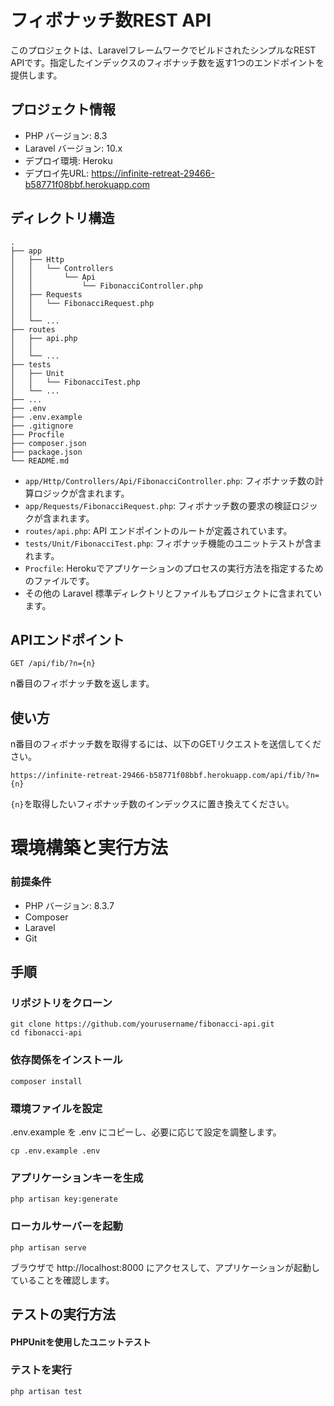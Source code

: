 # フィボナッチ数REST API

このプロジェクトは、LaravelフレームワークでビルドされたシンプルなREST APIです。指定したインデックスのフィボナッチ数を返す1つのエンドポイントを提供します。

## プロジェクト情報
- PHP バージョン: 8.3
- Laravel バージョン: 10.x
- デプロイ環境: Heroku
- デプロイ先URL: https://infinite-retreat-29466-b58771f08bbf.herokuapp.com

## ディレクトリ構造

```
.
├── app
│   ├── Http
│   │   └── Controllers
│   │       └── Api
│   │           └── FibonacciController.php
│   ├── Requests
│   │   └── FibonacciRequest.php
│   │ 
│   └── ...
├── routes
│   ├── api.php
│   │       
│   └── ...
├── tests
│   ├── Unit
│   │   └── FibonacciTest.php
│   └── ...
├── ...
├── .env
├── .env.example
├── .gitignore
├── Procfile
├── composer.json
├── package.json
└── README.md
```

- `app/Http/Controllers/Api/FibonacciController.php`: フィボナッチ数の計算ロジックが含まれます。
- `app/Requests/FibonacciRequest.php`: フィボナッチ数の要求の検証ロジックが含まれます。
- `routes/api.php`: API エンドポイントのルートが定義されています。
- `tests/Unit/FibonacciTest.php`: フィボナッチ機能のユニットテストが含まれます。
- `Procfile`: Herokuでアプリケーションのプロセスの実行方法を指定するためのファイルです。
- その他の Laravel 標準ディレクトリとファイルもプロジェクトに含まれています。
  

## APIエンドポイント

```
GET /api/fib/?n={n}
```

n番目のフィボナッチ数を返します。

## 使い方

n番目のフィボナッチ数を取得するには、以下のGETリクエストを送信してください。

```
https://infinite-retreat-29466-b58771f08bbf.herokuapp.com/api/fib/?n={n}
```

`{n}`を取得したいフィボナッチ数のインデックスに置き換えてください。

# 環境構築と実行方法
### 前提条件
- PHP バージョン: 8.3.7
- Composer
- Laravel
- Git

## 手順
### リポジトリをクローン
```
git clone https://github.com/yourusername/fibonacci-api.git
cd fibonacci-api
```

### 依存関係をインストール

```
composer install
```

### 環境ファイルを設定

.env.example を .env にコピーし、必要に応じて設定を調整します。

```
cp .env.example .env
```

### アプリケーションキーを生成

```
php artisan key:generate
```

### ローカルサーバーを起動
```
php artisan serve
```
ブラウザで http://localhost:8000 にアクセスして、アプリケーションが起動していることを確認します。

## テストの実行方法
#### PHPUnitを使用したユニットテスト
### テストを実行

```
php artisan test
```

